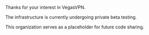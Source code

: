 Thanks for your interest in VegasVPN.

The infrastructure is currently undergoing private beta testing.

This organization serves as a placeholder for future code sharing.
